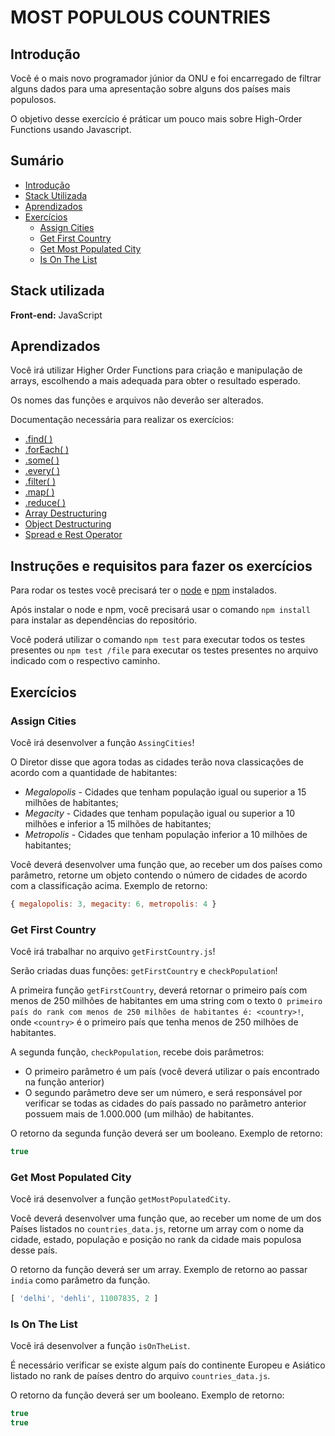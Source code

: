 
# MOST POPULOUS COUNTRIES

## Introdução

Você é o mais novo programador júnior da ONU e foi encarregado de filtrar alguns dados
para uma apresentação sobre alguns dos países mais populosos.

O objetivo desse exercício é práticar um pouco mais sobre High-Order Functions
usando Javascript.

## Sumário

- [Introdução](#introdução)
- [Stack Utilizada](#stack-utilizada)
- [Aprendizados](#aprendizados)
- [Exercícios](#exercícios)
  - [Assign Cities](#assign-cities)
  - [Get First Country](#get-first-country)
  - [Get Most Populated City](#get-most-populated-city)
  - [Is On The List](#is-on-the-list)


## Stack utilizada

**Front-end:** JavaScript



## Aprendizados

Você irá utilizar Higher Order Functions para criação e manipulação de arrays, escolhendo a mais adequada para obter o resultado esperado. 

Os nomes das funções e arquivos não deverão ser alterados.

Documentação necessária para realizar os exercícios:

- [.find( )](https://developer.mozilla.org/pt-BR/docs/Web/JavaScript/Reference/Global_Objects/Array/find)
- [.forEach( )](https://developer.mozilla.org/pt-BR/docs/Web/JavaScript/Reference/Global_Objects/Array/forEach)
- [.some( )](https://developer.mozilla.org/pt-BR/docs/Web/JavaScript/Reference/Global_Objects/Array/some)
- [.every( )](https://developer.mozilla.org/pt-BR/docs/Web/JavaScript/Reference/Global_Objects/Array/every)
- [.filter( )](https://developer.mozilla.org/pt-BR/docs/Web/JavaScript/Reference/Global_Objects/Array/filter)
- [.map( )](https://developer.mozilla.org/pt-BR/docs/Web/JavaScript/Reference/Global_Objects/Array/map)
- [.reduce( )](https://developer.mozilla.org/pt-BR/docs/Web/JavaScript/Reference/Global_Objects/Array/reduce)
- [Array Destructuring](https://developer.mozilla.org/pt-BR/docs/Web/JavaScript/Reference/Operators/Destructuring_assignment#desestrutura%C3%A7%C3%A3o_de_array)
- [Object Destructuring](https://developer.mozilla.org/pt-BR/docs/Web/JavaScript/Reference/Operators/Destructuring_assignment#desestrutura%C3%A7%C3%A3o_de_objeto)
- [Spread e Rest Operator](https://developer.mozilla.org/pt-BR/docs/Web/JavaScript/Reference/Operators/Spread_syntax)


## Instruções e requisitos para fazer os exercícios

Para rodar os testes você precisará ter o [node](https://nodejs.org/en/download/) e [npm](https://docs.npmjs.com/downloading-and-installing-node-js-and-npm) instalados.

Após instalar o node e npm, você precisará usar o comando `npm install` para instalar as dependências do repositório.

Você poderá utilizar o comando `npm test` para executar todos os testes presentes ou `npm test /file` para executar os testes presentes no arquivo indicado com o respectivo caminho.

## Exercícios

### Assign Cities

Você irá desenvolver a função `AssingCities`!

O Diretor disse que agora todas as cidades terão nova classicações de acordo com a quantidade de habitantes:
* *Megalopolis* - Cidades que tenham população igual ou superior a 15 milhões de habitantes;
* *Megacity* - Cidades que tenham população igual ou superior a 10 milhões e inferior a 15 milhões de habitantes;
* *Metropolis* - Cidades que tenham população inferior a 10 milhões de habitantes;

Você deverá desenvolver uma função que, ao receber um dos países como parâmetro, retorne um objeto contendo o número de cidades de acordo com a classificação acima.
Exemplo de retorno: 
```javascript
{ megalopolis: 3, megacity: 6, metropolis: 4 }
```

### Get First Country

Você irá trabalhar no arquivo `getFirstCountry.js`!

Serão criadas duas funções: `getFirstCountry` e `checkPopulation`!

A primeira função `getFirstCountry`, deverá retornar o primeiro país com menos de 250 milhões de habitantes em uma string com o texto `O primeiro país do rank com menos de 250 milhões de habitantes é: <country>!`, onde `<country>` é o primeiro país que tenha menos de 250 milhões de habitantes.

A segunda função, `checkPopulation`, recebe dois parâmetros:

* O primeiro parâmetro é um país (você deverá utilizar o país encontrado na função anterior)
* O segundo parâmetro deve ser um número, e será responsável por verificar se todas as cidades do país passado no parâmetro anterior possuem mais de 1.000.000 (um milhão) de habitantes.

O retorno da segunda função deverá ser um booleano. Exemplo de retorno:

```javascript
true
```

### Get Most Populated City

Você irá desenvolver a função `getMostPopulatedCity`.

Você deverá desenvolver uma função que, ao receber um nome de um dos Países listados no `countries_data.js`, retorne um array com o nome da cidade, estado, população e posição no rank da cidade mais populosa desse país.

O retorno da função deverá ser um array. Exemplo de retorno ao passar `india` como parâmetro da função.

```javascript
[ 'delhi', 'dehli', 11007835, 2 ]
```

### Is On The List

Você irá desenvolver a função `isOnTheList`.

É necessário verificar se existe algum país do continente Europeu e Asiático listado no rank de países dentro do arquivo `countries_data.js`.

O retorno da função deverá ser um booleano. Exemplo de retorno:

```javascript
true
true
```